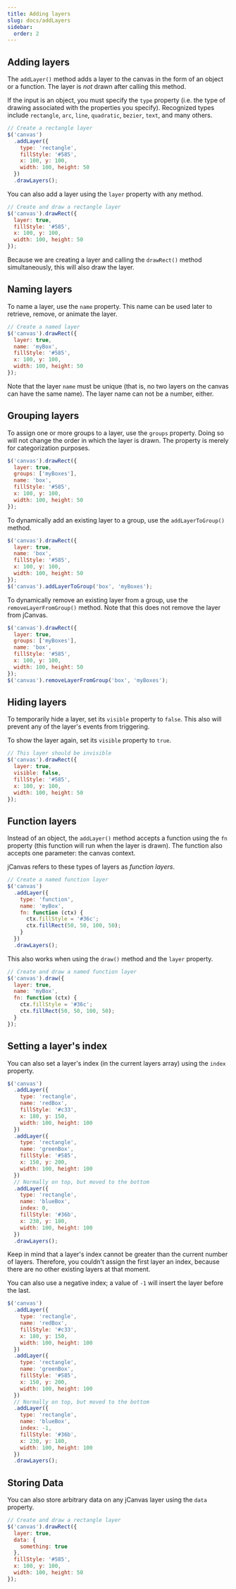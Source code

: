 ```yaml
---
title: Adding layers
slug: docs/addLayers
sidebar:
  order: 2
---
```


## Adding layers

The `addLayer()` method adds a layer to the canvas in the form of an object or a function. The layer is _not_ drawn after calling this method.

If the input is an object, you must specify the `type` property (i.e. the type of drawing associated with the properties you specify). Recognized types include `rectangle`, `arc`, `line`, `quadratic`, `bezier`, `text`, and many others.

```js
// Create a rectangle layer
$('canvas')
  .addLayer({
    type: 'rectangle',
    fillStyle: '#585',
    x: 100, y: 100,
    width: 100, height: 50
  })
  .drawLayers();
```

You can also add a layer using the `layer` property with any method.

```js
// Create and draw a rectangle layer
$('canvas').drawRect({
  layer: true,
  fillStyle: '#585',
  x: 100, y: 100,
  width: 100, height: 50
});
```

Because we are creating a layer and calling the `drawRect()` method simultaneously, this will also draw the layer.

## Naming layers

To name a layer, use the `name` property. This name can be used later to retrieve, remove, or animate the layer.

```js
// Create a named layer
$('canvas').drawRect({
  layer: true,
  name: 'myBox',
  fillStyle: '#585',
  x: 100, y: 100,
  width: 100, height: 50
});
```

Note that the layer `name` must be unique (that is, no two layers on the canvas can have the same name). The layer name can not be a number, either.

## Grouping layers

To assign one or more groups to a layer, use the `groups` property. Doing so will not change the order in which the layer is drawn. The property is merely for categorization purposes.

```js
$('canvas').drawRect({
  layer: true,
  groups: ['myBoxes'],
  name: 'box',
  fillStyle: '#585',
  x: 100, y: 100,
  width: 100, height: 50
});
```

To dynamically add an existing layer to a group, use the `addLayerToGroup()` method.

```js
$('canvas').drawRect({
  layer: true,
  name: 'box',
  fillStyle: '#585',
  x: 100, y: 100,
  width: 100, height: 50
});
$('canvas').addLayerToGroup('box', 'myBoxes');
```

To dynamically remove an existing layer from a group, use the `removeLayerFromGroup()` method. Note that this does not remove the layer from jCanvas.

```js
$('canvas').drawRect({
  layer: true,
  groups: ['myBoxes'],
  name: 'box',
  fillStyle: '#585',
  x: 100, y: 100,
  width: 100, height: 50
});
$('canvas').removeLayerFromGroup('box', 'myBoxes');
```

## Hiding layers

To temporarily hide a layer, set its `visible` property to `false`. This also will prevent any of the layer's events from triggering.

To show the layer again, set its `visible` property to `true`.

```js
// This layer should be invisible
$('canvas').drawRect({
  layer: true,
  visible: false,
  fillStyle: '#585',
  x: 100, y: 100,
  width: 100, height: 50
});
```

## Function layers

Instead of an object, the `addLayer()` method accepts a function using the `fn` property (this function will run when the layer is drawn). The function also accepts one parameter: the canvas context.

jCanvas refers to these types of layers as _function layers_.

```js
// Create a named function layer
$('canvas')
  .addLayer({
    type: 'function',
    name: 'myBox',
    fn: function (ctx) {
      ctx.fillStyle = '#36c';
      ctx.fillRect(50, 50, 100, 50);
    }
  })
  .drawLayers();
```

This also works when using the `draw()` method and the `layer` property.

```js
// Create and draw a named function layer
$('canvas').draw({
  layer: true,
  name: 'myBox',
  fn: function (ctx) {
    ctx.fillStyle = '#36c';
    ctx.fillRect(50, 50, 100, 50);
  }
});
```

## Setting a layer's index

You can also set a layer's index (in the current layers array) using the `index` property.

```js
$('canvas')
  .addLayer({
    type: 'rectangle',
    name: 'redBox',
    fillStyle: '#c33',
    x: 180, y: 150,
    width: 100, height: 100
  })
  .addLayer({
    type: 'rectangle',
    name: 'greenBox',
    fillStyle: '#585',
    x: 150, y: 200,
    width: 100, height: 100
  })
  // Normally on top, but moved to the bottom
  .addLayer({
    type: 'rectangle',
    name: 'blueBox',
    index: 0,
    fillStyle: '#36b',
    x: 230, y: 180,
    width: 100, height: 100
  })
  .drawLayers();
```

Keep in mind that a layer's index cannot be greater than the current number of layers. Therefore, you couldn't assign the first layer an index, because there are no other existing layers at that moment.

You can also use a negative index; a value of `-1` will insert the layer before
the last.

```js
$('canvas')
  .addLayer({
    type: 'rectangle',
    name: 'redBox',
    fillStyle: '#c33',
    x: 180, y: 150,
    width: 100, height: 100
  })
  .addLayer({
    type: 'rectangle',
    name: 'greenBox',
    fillStyle: '#585',
    x: 150, y: 200,
    width: 100, height: 100
  })
  // Normally on top, but moved to the bottom
  .addLayer({
    type: 'rectangle',
    name: 'blueBox',
    index: -1,
    fillStyle: '#36b',
    x: 230, y: 180,
    width: 100, height: 100
  })
  .drawLayers();
```

## Storing Data

You can also store arbitrary data on any jCanvas layer using the `data` property.

```js
// Create and draw a rectangle layer
$('canvas').drawRect({
  layer: true,
  data: {
    something: true
  },
  fillStyle: '#585',
  x: 100, y: 100,
  width: 100, height: 50
});
```
